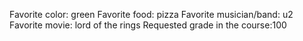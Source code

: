 Favorite color: green 
Favorite food: pizza
Favorite musician/band: u2
Favorite movie: lord of the rings
Requested grade in the course:100

